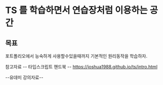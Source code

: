 # TS 를 학습하면서 연습장처럼 이용하는 공간 
## 목표
포트폴리오에서 능숙하게 사용할수있을때까지 기본적인 원리동작을 학습하자.

참고자료 
-- 타입스크립트 핸드북 --
https://joshua1988.github.io/ts/intro.html

--유데미 강의자료-- 

 
 



